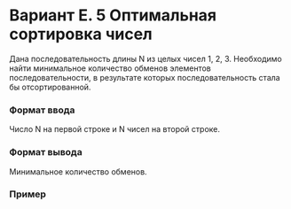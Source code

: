 # Вариант E. 5 Оптимальная сортировка чисел

Дана последовательность длины N из целых чисел 1, 2, 3. Необходимо найти минимальное количество обменов элементов последовательности, в результате которых последовательность стала бы отсортированной.

### Формат ввода

Число N на первой строке и N чисел на второй строке.

### Формат вывода

Минимальное количество обменов.

### Пример 
